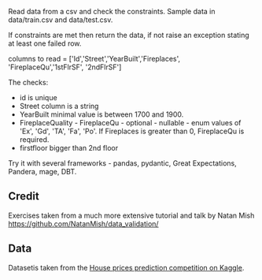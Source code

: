 
Read data from a csv and check the constraints. Sample data in data/train.csv and data/test.csv.

If constraints are met then return the data, if not raise an exception stating at least one failed row.

columns to read = ['Id','Street','YearBuilt','Fireplaces', 'FireplaceQu','1stFlrSF', '2ndFlrSF']

The checks:

 - id is unique
 - Street column is a string
 - YearBuilt minimal value is between 1700 and 1900.
 - FireplaceQuality - FireplaceQu - optional - nullable - enum values of 'Ex', 'Gd', 'TA', 'Fa', 'Po'. If Fireplaces is greater than 0, FireplaceQu is required.
 - firstfloor bigger than 2nd floor



Try it with several frameworks - pandas, pydantic, Great Expectations, Pandera, mage, DBT.


## Credit

Exercises taken from a much more extensive tutorial and talk by Natan Mish
https://github.com/NatanMish/data_validation/


## Data

Datasetis taken from the [House prices 
prediction competition on Kaggle](https://www.kaggle.com/competitions/home-data-for-ml-course/data). 
